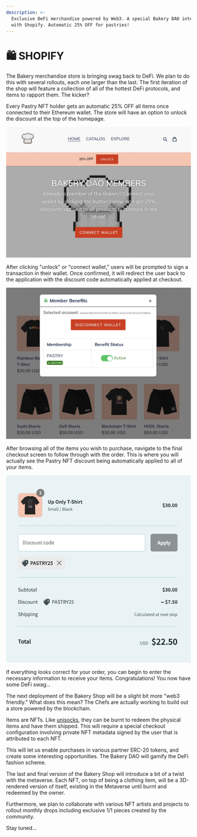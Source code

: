 ```yaml
---
description: >-
  Exclusive DeFi merchandise powered by Web3. A special Bakery DAO integration
  with Shopify. Automatic 25% OFF for pastries!
---
```


# 🛍 SHOPIFY

The Bakery merchandise store is bringing swag back to DeFi. We plan to do this with several rollouts, each one larger than the last. The first iteration of the shop will feature a collection of all of the hottest DeFi protocols, and items to rapport them. The kicker?

Every Pastry NFT holder gets an automatic 25% OFF all items once connected to their Ethereum wallet. The store will have an option to unlock the discount at the top of the homepage.

![Bakery Shop](../../.gitbook/assets/B25BEC94-1892-41EB-9043-E1BE7CBF934F.jpeg)

After clicking "unlock" or "connect wallet," users will be prompted to sign a transaction in their wallet. Once confirmed, it will redirect the user back to the application with the discount code automatically applied at checkout.

![Shopify NFT Membership](../../.gitbook/assets/8EBFF3A4-E724-4D1C-82D2-2346DE302579.jpeg)

After browsing all of the items you wish to purchase, navigate to the final checkout screen to follow through with the order. This is where you will actually see the Pastry NFT discount being automatically applied to all of your items.

![Shopify Checkout](../../.gitbook/assets/5DAE28D7-86B4-4036-A5A7-BBE4CEF125F5.jpeg)

If everything looks correct for your order, you can begin to enter the necessary information to receive your items. Congratulations! You now have some DeFi swag...

The next deployment of the Bakery Shop will be a slight bit more "web3 friendly." What does this mean? The Chefs are actually working to build out a store powered by the blockchain.

Items are NFTs. Like [unisocks](https://unisocks.exchange), they can be burnt to redeem the physical items and have them shipped. This will require a special checkout configuration involving private NFT metadata signed by the user that is attributed to each NFT.

This will let us enable purchases in various partner ERC-20 tokens, and create some interesting opportunities. The Bakery DAO will gamify the DeFi fashion scheme.

The last and final version of the Bakery Shop will introduce a bit of a twist with the metaverse. Each NFT, on top of being a clothing item, will be a 3D-rendered version of itself, existing in the Metaverse until burnt and redeemed by the owner.

Furthermore, we plan to collaborate with various NFT artists and projects to rollout monthly drops including exclusive 1/1 pieces created by the community.

Stay tuned...
